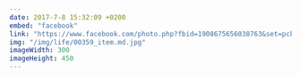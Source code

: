 ```yaml
---
date: 2017-7-8 15:32:09 +0200
embed: "facebook"
link: "https://www.facebook.com/photo.php?fbid=1908675656038763&set=pcb.1908644666041862&type=3&theater"
img: "/img/life/00359_item.md.jpg"
imageWidth: 300
imageHeight: 450
---
```

